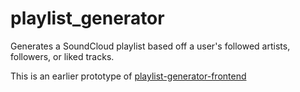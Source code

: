 # playlist_generator
Generates a SoundCloud playlist based off a user's followed artists, followers, or liked tracks.

This is an earlier prototype of [playlist-generator-frontend](https://github.com/DillonThornberry/sc-playlist-generator-frontend)
